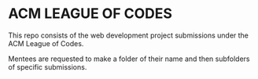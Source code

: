 # ACM LEAGUE OF CODES

This repo consists of the web development project submissions under the ACM League of Codes.

Mentees are requested to make a folder of their name and then subfolders of specific submissions.
